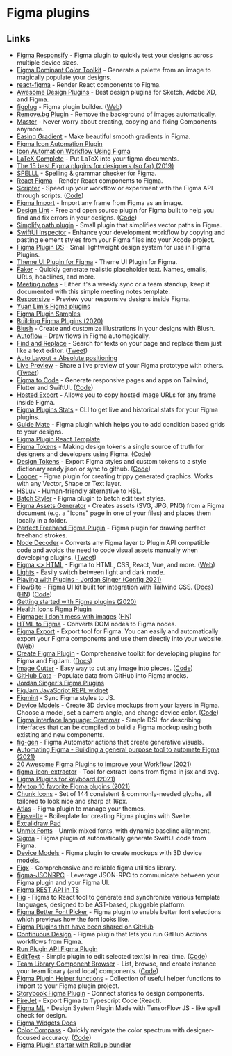 # Figma plugins

## Links

- [Figma Responsify](https://github.com/brianlovin/figma-responsify) - Figma plugin to quickly test your designs across multiple device sizes.
- [Figma Dominant Color Toolkit](https://github.com/brianlovin/figma-dominant-color-toolkit) - Generate a palette from an image to magically populate your designs.
- [react-figma](https://github.com/ilyalesik/react-figma) - Render React components to Figma.
- [Awesome Design Plugins](https://flawlessapp.io/designplugins) - Best design plugins for Sketch, Adobe XD, and Figma.
- [figplug](https://github.com/rsms/figplug) - Figma plugin builder. ([Web](https://rsms.me/figplug/))
- [Remove.bg Plugin](https://github.com/aaroniker/figma-remove-bg) - Remove the background of images automatically.
- [Master](https://www.figma.com/community/plugin/767721682134156281/Master) - Never worry about creating, copying and fixing Components anymore.
- [Easing Gradient](https://github.com/matchai/figma-easing-gradient) - Make beautiful smooth gradients in Figma.
- [Figma Icon Automation Plugin](https://github.com/leadream/figma-icon-automation)
- [Icon Automation Workflow Using Figma](https://github.com/leadream/juuust-react-icon)
- [LaTeX Complete](https://github.com/maxkrieger/figma-latex-complete-plugin) - Put LaTeX into your figma documents.
- [The 15 best Figma plugins for designers (so far) (2019)](https://uxdesign.cc/the-15-best-figma-plugins-for-designers-so-far-84332ab1a61)
- [SPELLL](https://spelll.design/) - Spelling & grammar checker for Figma.
- [React Figma](https://github.com/react-figma/react-figma) - Render React components to Figma.
- [Scripter](https://www.figma.com/community/plugin/757836922707087381/Scripter) - Speed up your workflow or experiment with the Figma API through scripts. ([Code](https://github.com/rsms/scripter))
- [Figma Import](https://packages.framer.com/package/lily/figma-import) - Import any frame from Figma as an image.
- [Design Lint](https://lintyour.design/) - Free and open source plugin for Figma built to help you find and fix errors in your designs. ([Code](https://github.com/destefanis/design-lint))
- [Simplify path plugin](https://github.com/zserge/figma-simplify-path) - Small plugin that simplifies vector paths in Figma.
- [SwiftUI Inspector](https://www.figma.com/community/plugin/784879032180068427/SwiftUI-Inspector) - Enhance your development workflow by copying and pasting element styles from your Figma files into your Xcode project.
- [Figma Plugin DS](https://github.com/thomas-lowry/figma-plugin-ds) - Small lightweight design system for use in Figma Plugins.
- [Theme UI Plugin for Figma](https://github.com/LekoArts/figma-theme-ui) - Theme UI Plugin for Figma.
- [Faker](https://www.figma.com/community/plugin/833836762121994814/Faker) - Quickly generate realistic placeholder text. Names, emails, URLs, headlines, and more.
- [Meeting notes](https://www.figma.com/community/file/836628128099607728) - Either it's a weekly sync or a team standup, keep it documented with this simple meeting notes template.
- [Responsive](https://www.figma.com/community/plugin/840727678445998968/Responsive) - Preview your responsive designs inside Figma.
- [Yuan Lim's Figma plugins](https://github.com/yuanqing/figma-plugins)
- [Figma Plugin Samples](https://github.com/figma/plugin-samples)
- [Building Figma Plugins (2020)](https://varun.ca/figma-plugins/)
- [Blush](https://www.figma.com/community/plugin/838959511417581040/Blush) - Create and customize illustrations in your designs with Blush.
- [Autoflow](https://www.flowchart.design/) - Draw flows in Figma automagically.
- [Find and Replace](https://www.figma.com/community/plugin/735072959812183643/Find-and-Replace) - Search for texts on your page and replace them just like a text editor. ([Tweet](https://twitter.com/notdetails/status/1294454546400448512))
- [Auto Layout + Absolute positioning](https://www.figma.com/community/file/886244271808606023)
- [Live Preview](https://www.figma.com/community/plugin/849390271196300773/Live-Preview) - Share a live preview of your Figma prototype with others. ([Tweet](https://twitter.com/jsngr/status/1304794296323801088))
- [Figma to Code](https://www.figma.com/community/plugin/842128343887142055/Figma-to-Code-(Tailwind%2C-Flutter%2C-SwiftUI)) - Generate responsive pages and apps on Tailwind, Flutter and SwiftUI. ([Code](https://github.com/bernaferrari/FigmaToCode))
- [Hosted Export](https://www.figma.com/community/plugin/886688414738743606/Hosted-Export) - Allows you to copy hosted image URLs for any frame inside Figma.
- [Figma Plugins Stats](https://github.com/yuanqing/figma-plugins-stats) - CLI to get live and historical stats for your Figma plugins.
- [Guide Mate](https://github.com/praneshr/guidemate) - Figma plugin which helps you to add condition based grids to your designs.
- [Figma Plugin React Template](https://github.com/mattpocock/figma-xstate-plugin)
- [Figma Tokens](https://www.figma.com/community/plugin/843461159747178978/Figma-Tokens) - Making design tokens a single source of truth for designers and developers using Figma. ([Code](https://github.com/six7/figma-tokens))
- [Design Tokens](https://www.figma.com/community/plugin/888356646278934516/Design-Tokens) - Export Figma styles and custom tokens to a style dictionary ready json or sync to github. ([Code](https://github.com/lukasoppermann/design-tokens))
- [Looper](https://github.com/kuldar/figma-looper) - Figma plugin for creating trippy generated graphics. Works with any Vector, Shape or Text layer.
- [HSLuv](https://www.figma.com/community/plugin/811341846366740536/HSLuve) - Human-friendly alternative to HSL.
- [Batch Styler](https://github.com/six7/figma-batch-styler) - Figma plugin to batch edit text styles.
- [Figma Assets Generator](https://github.com/six7/figma-assets-generator) - Creates assets (SVG, JPG, PNG) from a Figma document (e.g. a "Icons" page in one of your files) and places them locally in a folder.
- [Perfect Freehand Figma Plugin](https://github.com/steveruizok/figma-plugin-perfect-freehand) - Figma plugin for drawing perfect freehand strokes.
- [Node Decoder](https://www.figma.com/community/plugin/933372797518031971/Node-Decoder) - Converts any Figma layer to Plugin API compatible code and avoids the need to code visual assets manually when developing plugins. ([Tweet](https://twitter.com/leadream4/status/1387944828458074112))
- [Figma <\> HTML](https://github.com/BuilderIO/figma-html) - Figma to HTML, CSS, React, Vue, and more. ([Web](https://www.figma.com/community/plugin/747985167520967365/Figma-to-HTML%2C-CSS%2C-React-%26-more!))
- [Lights](https://www.figma.com/community/plugin/780821534053786200/Lights) - Easily switch between light and dark mode.
- [Playing with Plugins - Jordan Singer (Config 2021)](https://www.youtube.com/watch?v=fpYmcsszClo)
- [FlowBite](https://flowbite.design/) - Figma UI kit built for integration with Tailwind CSS. ([Docs](https://flowbite.com/docs/getting-started/introduction/)) ([HN](https://news.ycombinator.com/item?id=28561468)) ([Code](https://github.com/themesberg/flowbite))
- [Getting started with Figma plugins (2020)](https://blog.prototypr.io/figma-plugin-tutorial-1-6-65fc2102506)
- [Health Icons Figma Plugin](https://www.figma.com/community/plugin/992844281461869440/Health-Icons-Figma-Plugin)
- [Figmage: I don't mess with images](https://heyraviteja.com/post/projects/figmage/) ([HN](https://news.ycombinator.com/item?id=28094989))
- [HTML to Figma](https://github.com/sergcen/html-to-figma) - Converts DOM nodes to Figma nodes.
- [Figma Export](https://github.com/marcomontalbano/figma-export) - Export tool for Figma. You can easily and automatically export your Figma components and use them directly into your website. ([Web](https://figma-export.marcomontalbano.com/))
- [Create Figma Plugin](https://github.com/yuanqing/create-figma-plugin) - Comprehensive toolkit for developing plugins for Figma and FigJam. ([Docs](https://yuanqing.github.io/create-figma-plugin/))
- [Image Cutter](https://www.figma.com/community/plugin/899731058839960598/Image-Cutter) - Easy way to cut any image into pieces. ([Code](https://github.com/ardov/Image-Cutter))
- [GitHub Data](https://github.com/brianlovin/figma-github-data) - Populate data from GitHub into Figma mocks.
- [Jordan Singer's Figma Plugins](https://www.figma.com/@jordan)
- [FigJam JavaScript REPL widget](https://github.com/colebemis/figjam-javascript-repl)
- [Figmint](https://github.com/tiltshift/figmint) - Sync Figma styles to JS.
- [Device Models](https://www.figma.com/community/plugin/906973799344127422/Device-Models) - Create 3D device mockups from your layers in Figma. Choose a model, set a camera angle, and change device color. ([Code](https://github.com/CodyJasonBennett/device-models))
- [Figma interface language: Grammar](https://github.com/parkerhendo/figma-interface-language) - Simple DSL for describing interfaces that can be compiled to build a Figma mockup using both existing and new components.
- [fig-gen](https://github.com/iamnbutler/fig-gen) - Figma Automator actions that create generative visuals.
- [Automating Figma - Building a general purpose tool to automate Figma (2021)](https://ibuildmyideas.substack.com/p/automating-figma)
- [20 Awesome Figma Plugins to improve your Workflow (2021)](https://www.marcandrew.me/20-awesome-figma-plugins-to-improve-your-workflow/)
- [figma-icon-extractor](https://github.com/bem/figma-icon-extractor) - Tool for extract icons from figma in jsx and svg.
- [Figma Plugins for keyboard (2021)](https://twitter.com/figmadesign/status/1458124921305853960)
- [My top 10 favorite Figma plugins (2021)](https://twitter.com/buninux/status/1458113472407945223)
- [Chunk Icons](https://www.figma.com/community/file/889863427421594653) - Set of 144 consistent & commonly-needed glyphs, all tailored to look nice and sharp at 16px.
- [Atlas](https://jwels.berlin/atlas/) - Figma plugin to manage your themes.
- [Figsvelte](https://github.com/thomas-lowry/figsvelte) - Boilerplate for creating Figma plugins with Svelte.
- [Excalidraw Pad](https://www.figma.com/community/widget/1047391719101881118)
- [Unmix Fonts](https://www.figma.com/community/plugin/1039804395780906653/Unmix-Fonts) - Unmix mixed fonts, with dynamic baseline alignment.
- [Sigma](https://github.com/bannzai/Sigma) - Figma plugin of automatically generate SwiftUI code from Figma.
- [Device Models](https://github.com/CodyJasonBennett/device-models) - Figma plugin to create mockups with 3D device models.
- [Figx](https://github.com/n0ruSh/figx) - Comprehensive and reliable figma utilities library.
- [figma-JSONRPC](https://github.com/Lona/figma-jsonrpc) - Leverage JSON-RPC to communicate between your Figma plugin and your Figma UI.
- [Figma REST API in TS](https://github.com/didoo/figma-api)
- [Fig](https://github.com/piglovesyou/fig) - Figma to React tool to generate and synchronize various template languages, designed to be AST-based, pluggable platform.
- [Figma Better Font Picker](https://github.com/yenargy/figma-better-font-picker) - Figma plugin to enable better font selections which previews how the font looks like.
- [Figma Plugins that have been shared on GitHub](https://github.com/thomas-lowry/figma-plugins-on-github)
- [Continuous Design](https://github.com/mikaelvesavuori/figma-plugin-continuous-design) - Figma plugin that lets you run GitHub Actions workflows from Figma.
- [Run Plugin API Figma Plugin](https://github.com/ryonakae/figma-plugin-run-plugin-api)
- [EditText](https://www.figma.com/community/plugin/855231882544507460/EditText) - Simple plugin to edit selected text(s) in real time. ([Code](https://github.com/ryonakae/figma-plugin-edit-text))
- [Team Library Component Browser](https://www.figma.com/community/plugin/813970431341620710/Team-Library-Component-Browser) - List, browse, and create instance your team library (and local) components. ([Code](https://github.com/ryonakae/figma-plugin-team-library-component-browser))
- [Figma Plugin Helper functions](https://github.com/figma-plugin-helper-functions/figma-plugin-helpers) - Collection of useful helper functions to import to your Figma plugin project.
- [Storybook Figma Plugin](https://storybook.js.org/blog/figma-plugin-beta/) - Connect stories to design components.
- [FireJet](https://www.firejet.io/) - Export Figma to Typescript Code (React).
- [Figma ML](https://github.com/dusskapark/figma-ml) - Design System Plugin Made with TensorFlow JS - like spell check for design.
- [Figma Widgets Docs](https://www.figma.com/widget-docs/intro/)
- [Color Compass](https://www.figma.com/community/plugin/754415266574382747/Color-Compass) - Quickly navigate the color spectrum with designer-focused accuracy. ([Code](https://github.com/jaclyntan/figma-color-compass))
- [Figma Plugin starter with Rollup bundler](https://github.com/presenta-software/figma-rollup-plugin)